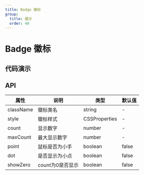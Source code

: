 ```yaml
---
title: Badge 徽标
group:
  title: 展示
  order: 40
---
```


# Badge  徽标



## 代码演示

<code src="./demo/basic"  desc="添加maxCount属性使溢出显示为+"></code>

<code src="./demo/dot" title="小点" desc="添加dot属性转换为小点"></code>

<code src="./demo/showZero" desc="添加showZero属性可以在count归0时仍显示"></code>

## API

| 属性      | 说明       | 类型          | 默认值 |
| --------- | ---------- | ------------- | ------ |
| className | 徽标类名 |        string       | - |
| style     | 徽标样式 | CSSProperties | - |
| count | 显示数字 | number | - |
| maxCount | 最大显示数字 | number | - |
| point | 鼠标是否为小手   | boolean | false |
| dot | 是否显示为小点   | boolean | false |
| showZero | count为0是否显示 | boolean | false |

